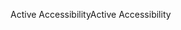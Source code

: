 <span data-ttu-id="ecca8-101">Active Accessibility</span><span class="sxs-lookup"><span data-stu-id="ecca8-101">Active Accessibility</span></span>